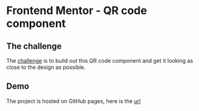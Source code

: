 # Frontend Mentor - QR code component

## The challenge

The [challenge](https://www.frontendmentor.io/challenges/qr-code-component-iux_sIO_H) is to build out this QR code component and get it looking as close to the design as possible.


## Demo

The project is hosted on GitHub pages, here is the [url](https://pages.github.com/)